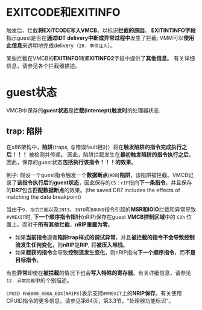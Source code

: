 
# EXITCODE和EXITINFO

触发后，拦截**将EXITCODE写入VMCB**，以标识**拦截的原因**。 **EXITINTINFO字段**指示guest是否在**通过IDT delivery中断或异常过程中**发生了拦截; VMM可以**使用此信息**来透明地完成delivery（`20. 事件注入`）。 

某些拦截在VMCB的**EXITINFO1**和**EXITINFO2**字段中提供了**其他信息**。 有关详细信息，请参见各个拦截器描述。

# guest状态

VMCB中保存的**guest状态**是**拦截(intercept)触发时**的处理器状态. 

## trap: 陷阱

在x86架构中，**陷阱**(traps, 与错误fault相对）将在**触发陷阱的指令完成执行之后！！！** 被检测并传递。 因此，陷阱拦截发生在**最初触发陷阱的指令执行之后**。 因此，保存的guest状态**包括执行该指令！！！的效果**。

例子: 假设一个guest指令触发一个**数据断点**(`#DB`)**陷阱**，该陷阱被拦截。VMCB记录了**该指令执行后**的**guest状态**，因此保存的`CS：rIP`指向**下一条指令**，并且保存的**DR7**包含**匹配数据断点**的效果。(the saved DR7 includes the effects of matching the data breakpoint)

当由于`9. 指令拦截`以及`INT3`、`INTO`和`BOUND`指令引起的**MSR和IOIO**拦截和异常导致`#VMEXIT`时, **下一个顺序指令指针**(nRIP)保存在guest **VMCB控制区域**中的 `C8h` 位置上。而对于**所有其他拦截**，**nRIP重置为零**。

* 如果**当前指令**遵循**陷阱trap样式的调试异常**，并且**被拦截的指令不会导致控制流发生任何变化**，则**nRIP**是**RIP**, 将**被压入堆栈**。
* 如果**截获的指令**会导致**控制流发生变化**，则nRIP指向**下一个顺序指令**，而**不是目标指令**。

有些**异常**即使在**被拦截**的情况下也会**写入特殊的寄存器**。有关详细信息，请参见`12. 异常拦截`中的个别描述。

`CPUID Fn8000_000A_EDX[NRIPS]`表示支持`#VMEXIT`上的**NRIP保存**。有关使用CPUID指令的更多信息，请参见第64页，第3.3节，“处理器功能标识”。